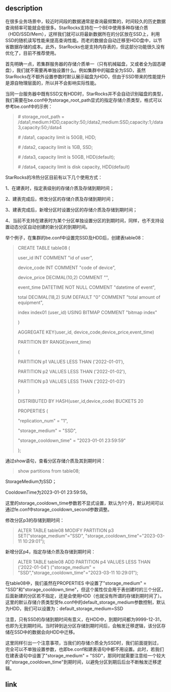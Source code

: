## description

在很多业务场景中，较近时间段的数据通常是查询最频繁的，时间较久的历史数据查询频率可能就会低很多。StarRocks支持在一个BE中使用多种存储介质（HDD/SSD/Mem），这样我们就可以将最新数据所在的分区放在SSD上，利用SSD的随机读写性能来提高查询性能。而老的数据会自动迁移至HDD盘中，以节省数据存储的成本。此外，StarRocks也是支持内存表的，但这部分功能很久没有优化了，目前不推荐使用。

首先明确一点，若集群服务器的存储介质单一（只有机械磁盘，又或者全为固态硬盘），我们就不需要再单独设置什么。例如集群中的磁盘全为SSD，虽然StarRocks在不额外设置参数时默认展示磁盘为HDD，但由于SSD带来的性能提升是源自物理层面的，所以并不会影响实际性能。

当同一台服务器中既有SSD又有HDD时，StarRocks并不会自动识别磁盘的类型，我们需要在be.conf中为storage_root_path显式的指定存储介质类型，格式可以参考be.conf中的示例：

> \# storage_root_path = /data1,medium:HDD,capacity:50;/data2,medium:SSD,capacity:1;/data3,capacity:50;/data4
>
> \# /data1, capacity limit is 50GB, HDD;
>
> \# /data2, capacity limit is 1GB, SSD;
>
> \# /data3, capacity limit is 50GB, HDD(default);
>
> \# /data4, capacity limit is disk capacity, HDD(default)

StarRocks的冷热分区目前有以下几个使用方式：

1、在建表时，指定表级别的存储介质及存储到期时间；

2、建表完成后，修改分区的存储介质及存储到期时间；

3、建表完成后，新增分区时设置分区的存储介质及存储到期时间；

4、当前不支持在建表时为某个分区单独设置分区的到期时间，同样，也不支持设置动态分区自动创建的新分区的到期时间。

举个例子，在集群的be.conf中设置完SSD及HDD后，创建表table08：

> CREATE TABLE table08 (
>
>   user_id INT COMMENT "id of user",
>
>   device_code INT COMMENT "code of device",
>
>   device_price DECIMAL(10,2) COMMENT "",
>
>   event_time DATETIME NOT NULL COMMENT "datetime of event",
>
>   total DECIMAL(18,2) SUM DEFAULT "0" COMMENT "total amount of equipment",
>
>   index index01 (user_id) USING BITMAP COMMENT "bitmap index"
>
> )
>
> AGGREGATE KEY(user_id, device_code,device_price,event_time)
>
> PARTITION BY RANGE(event_time)
>
> (
>
> PARTITION p1 VALUES LESS THAN ('2022-01-01'),
>
> PARTITION p2 VALUES LESS THAN ('2022-01-02'),
>
> PARTITION p3 VALUES LESS THAN ('2022-01-03')
>
> )
>
> DISTRIBUTED BY HASH(user_id,device_code) BUCKETS 20
>
> PROPERTIES (
>
> "replication_num" = "1",
>
> "storage_medium" = "SSD",
>
> "storage_cooldown_time" = "2023-01-01 23:59:59"
>
> );

通过show语句，查看分区存储介质及其到期时间：

> show partitions from table08;

StorageMedium为SSD；

CooldownTime为2023-01-01 23:59:59。

这里的storage_cooldown_time参数若不显式设置，默认为1个月，默认时间可以通过fe.conf中storage_cooldown_second参数调整。

修改分区p3的存储到期时间：

> ALTER TABLE table08 MODIFY PARTITION p3 SET("storage_medium"="SSD", "storage_cooldown_time"="2023-03-11 10:29:01");

新增分区p4，指定存储介质及存储到期时间：

> ALTER TABLE table08 ADD PARTITION p4 VALUES LESS THAN ('2022-01-04') ("storage_medium" = "SSD","storage_cooldown_time"="2023-03-11 10:29:01");

在table08中，我们虽然在PROPERTIES 中设置了"storage_medium" = "SSD"和"storage_cooldown_time"，但这个属性仅会用于表创建时的三个分区，后面新建的分区若不指定，还是会使用HDD（也就没有所谓的存储到期时间了）。这里的默认存储介质类型受fe.conf中的default_storage_medium参数控制，默认为HDD，我们可以设置为：default_storage_medium=SSD

注意，只有SSD的存储到期时间有意义，在HDD中，到期时间都为9999-12-31，也即为无到期时间。当时钟到达分区存储到期时间后，会触发迁移逻辑，该分区存储在SSD中的数据会向HDD中迁移。

这里同样引出一个注意事项，当我们的存储介质全为SSD时，我们前面提到过，完全可以不单独设置参数，也即be.conf和建表语句中都不用设置。此时，若我们在建表语句中设置了"storage_medium" = "SSD"，那同时就需要注意给一个较大的"storage_cooldown_time"到期时间，以避免分区到期后后台不断触发迁移逻辑。

## link

